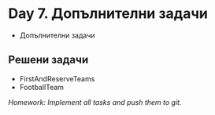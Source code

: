 ﻿# Day 7. Допълнителни задачи
- Допълнителни задачи

## Решени задачи
- FirstAndReserveTeams
- FootballTeam

_Homework: Implement all tasks and push them to git._
